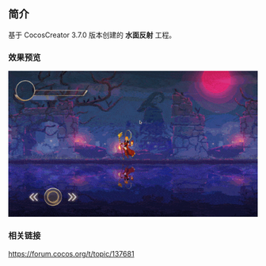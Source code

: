 ## 简介
基于 CocosCreator 3.7.0 版本创建的 **水面反射** 工程。

### 效果预览
![image](../../../gif/202207/2022072101.gif)

### 相关链接
https://forum.cocos.org/t/topic/137681
